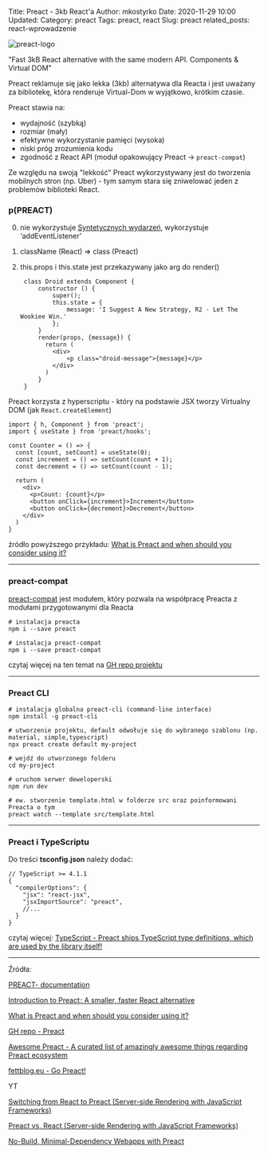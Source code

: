 Title: Preact - 3kb React'a
Author: mkostyrko
Date: 2020-11-29 10:00
Updated:
Category: preact
Tags: preact, react
Slug: preact
related_posts: react-wprowadzenie

![preact-logo](https://camo.githubusercontent.com/14a812f7a6b051ec76bf643f72a2a938c5fc8ee37a9cca9e2c55c870e4c46499/68747470733a2f2f692e696d6775722e636f6d2f597143487645572e676966)

"Fast 3kB React alternative with the same modern API. Components & Virtual DOM"

Preact reklamuje się jako lekka (3kb) alternatywa dla Reacta i jest uważany za bibliotekę, która renderuje Virtual-Dom w wyjątkowo, krótkim czasie.

Preact stawia na:

- wydajność (szybką)
- rozmiar (mały)
- efektywne wykorzystanie pamięci (wysoka)
- niski próg zrozumienia kodu
- zgodność z React API (moduł opakowujący Preact -> `preact-compat`)


Ze względu na swoją "lekkość" Preact wykorzystywany jest do tworzenia mobilnych stron (np. Uber) - tym samym stara się zniwelować jeden z problemów biblioteki React.

### p(PREACT) 

0) nie wykorzystuje [Syntetycznych wydarzeń](https://reactjs.org/docs/events.html), wykorzystuje ‘addEventListener’ 

1) className (React) => class (Preact)

2) this.props i this.state jest przekazywany jako arg do render()



        class Droid extends Component {
            constructor () {
                super();
                this.state = {
                    message: 'I Suggest A New Strategy, R2 - Let The Wookiee Win.'
                };
            }
            render(props, {message}) {
              return (
                <div>
                    <p class="droid-message">{message}</p>
                </div>
              )
            }
        }


Preact korzysta z hyperscriptu - który na podstawie JSX tworzy Virtualny DOM (jak `React.createElement`)


    import { h, Component } from 'preact';
    import { useState } from 'preact/hooks';

    const Counter = () => {
      const [count, setCount] = useState(0);
      const increment = () => setCount(count + 1);
      const decrement = () => setCount(count - 1);

      return (
        <div>
          <p>Count: {count}</p>
          <button onClick={increment}>Increment</button>
          <button onClick={decrement}>Decrement</button>
        </div>
      )
    }

źródło powyższego przykładu: [What is Preact and when should you consider using it?](https://www.merixstudio.com/blog/what-preact-and-when-should-you-consider-using-it/)

---

### preact-compat

[preact-compat](https://github.com/preactjs/preact-compat) jest modułem, który pozwala na współpracę Preacta z modułami przygotowanymi dla Reacta


    # instalacja preacta
    npm i --save preact

    # instalacja preact-compat
    npm i --save preact-compat

czytaj więcej na ten temat na [GH repo projektu](https://github.com/preactjs/preact-compat)

---
### Preact CLI

    # instalacja globalna preact-cli (command-line interface)
    npm install -g preact-cli

    # utworzenie projektu, default odwołuje się do wybranego szablonu (np. material, simple,typescript)
    npx preact create default my-project

    # wejdź do utworzonego folderu
    cd my-project

    # uruchom serwer deweloperski
    npm run dev

    # ew. stworzenie template.html w folderze src oraz poinformowani Preacta o tym
    preact watch --template src/template.html

---
### Preact i TypeScriptu

Do treści **tsconfig.json** należy dodać: 

    // TypeScript >= 4.1.1
    {
      "compilerOptions": {
        "jsx": "react-jsx",
        "jsxImportSource": "preact",
        //...
      }
    }

czytaj więcej: [TypeScript - Preact ships TypeScript type definitions, which are used by the library itself!](https://preactjs.com/guide/v10/typescript)


---

Źródła:


[PREACT- documentation](https://preactjs.com/guide/v10/getting-started/)

[Introduction to Preact : A smaller, faster React alternative](https://blog.logrocket.com/introduction-to-preact-a-smaller-faster-react-alternative-ad5532eb6d79/)

[What is Preact and when should you consider using it?](https://www.merixstudio.com/blog/what-preact-and-when-should-you-consider-using-it/)

[GH repo - Preact](https://github.com/preactjs/preact)

[Awesome Preact - A curated list of amazingly awesome things regarding Preact ecosystem](https://github.com/preactjs/awesome-preact)

[fettblog.eu - Go Preact!](https://fettblog.eu/go-preact/)


YT

[Switching from React to Preact (Server-side Rendering with JavaScript Frameworks)](https://www.youtube.com/watch?v=qJyKZ6txShU&ab_channel=Firebase)

[Preact vs. React (Server-side Rendering with JavaScript Frameworks)](https://www.youtube.com/watch?v=X2nHEBnJUy4&ab_channel=Firebase)

[No-Build, Minimal-Dependency Webapps with Preact](https://www.youtube.com/watch?v=hipFdyhhdTg&ab_channel=CodingItWrong)


